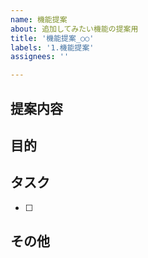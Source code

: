 ```yaml
---
name: 機能提案
about: 追加してみたい機能の提案用
title: '機能提案_○○'
labels: '1.機能提案'
assignees: ''

---
```


## 提案内容 

## 目的 

## タスク 
- [ ] 

## その他 
